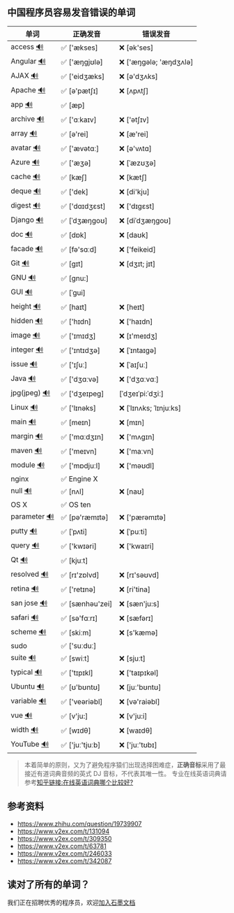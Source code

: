 ## 中国程序员容易发音错误的单词

| 单词                                                                      | 正确发音          | 错误发音                  |
| ------------------------------------------------------------------------- | ----------------- | ------------------------- |
| access [🔊](http://dict.youdao.com/dictvoice?audio=access&type=1)         | ✅ ['ækses]       | ❌ [ək'ses]               |
| Angular [🔊](http://dict.youdao.com/dictvoice?audio=Angular&type=1)       | ✅ ['æŋgjʊlə]     | ❌ ['æŋɡələ; 'æŋdʒʌlə]    |
| AJAX [🔊](http://dict.youdao.com/dictvoice?audio=AJAX&type=1)             | ✅ ['eidʒæks]     | ❌ [ə'dʒʌks]              |
| Apache [🔊](http://dict.youdao.com/dictvoice?audio=Apache&type=1)         | ✅ [ə'pætʃɪ]      | ❌ [ʌpʌtʃ]                |
| app [🔊](http://dict.youdao.com/dictvoice?audio=app&type=1)               | ✅ [æp]           |                           |
| archive [🔊](http://dict.youdao.com/dictvoice?audio=archive&type=1)       | ✅ ['ɑːkaɪv]      | ❌ ['ətʃɪv]               |
| array [🔊](http://dict.youdao.com/dictvoice?audio=array&type=1)           | ✅ [ə'rei]        | ❌ [æ'rei]                |
| avatar [🔊](http://dict.youdao.com/dictvoice?audio=avatar&type=1)         | ✅ ['ævətɑː]      | ❌ [ə'vʌtɑ]               |
| Azure [🔊](http://dict.youdao.com/dictvoice?audio=azure&type=1)           | ✅ ['æʒə]         | ❌ [ˈæzʊʒə]               |
| cache [🔊](http://dict.youdao.com/dictvoice?audio=cache&type=1)           | ✅ [kæʃ]          | ❌ [kætʃ]                 |
| deque [🔊](http://dict.youdao.com/dictvoice?audio=deque&type=1)           | ✅ ['dek]         | ❌ [di'kju]               |
| digest [🔊](http://dict.youdao.com/dictvoice?audio=digest&type=1)         | ✅ ['dɑɪdʒɛst]    | ❌ ['dɪgɛst]              |
| Django [🔊](http://dict.youdao.com/dictvoice?audio=Django&type=1)         | ✅ [ˈdʒæŋɡoʊ]     | ❌ [diˈdʒæŋɡoʊ]           |
| doc [🔊](http://dict.youdao.com/dictvoice?audio=doc&type=1)               | ✅ [dɒk]          | ❌ [daʊk]                 |
| facade [🔊](http://dict.youdao.com/dictvoice?audio=facade&type=1)         | ✅ [fə'sɑːd]      | ❌ ['feikeid]             |
| Git [🔊](http://dict.youdao.com/dictvoice?audio=git&type=1)               | ✅ [ɡɪt]          | ❌ [dʒɪt; jɪt]            |
| GNU [🔊](http://dict.youdao.com/dictvoice?audio=GNU&type=1)               | ✅ [gnu:]         |                           |
| GUI [🔊](http://dict.youdao.com/dictvoice?audio=GUI&type=1)               | ✅ [ˈɡui]         |                           |
| height [🔊](http://dict.youdao.com/dictvoice?audio=height&type=1)         | ✅ [haɪt]         | ❌ [heɪt]                 |
| hidden [🔊](http://dict.youdao.com/dictvoice?audio=hidden&type=1)         | ✅ ['hɪdn]        | ❌ ['haɪdn]               |
| image [🔊](http://dict.youdao.com/dictvoice?audio=image&type=1)           | ✅ ['ɪmɪdʒ]       | ❌ [ɪ'meɪdʒ]              |
| integer [🔊](http://dict.youdao.com/dictvoice?audio=integer&type=1)       | ✅ ['ɪntɪdʒə]     | ❌ [ˈɪntaɪgə]             |
| issue [🔊](http://dict.youdao.com/dictvoice?audio=issue&type=1)           | ✅ ['ɪʃuː]        | ❌ [ˈaɪʃuː]               |
| Java [🔊](http://dict.youdao.com/dictvoice?audio=java&type=1)             | ✅ ['dʒɑːvə]      | ❌ ['dʒɑːvɑː]             |
| jpg(jpeg) [🔊](http://dict.youdao.com/dictvoice?audio=JPEG&type=1)        | ✅ ['dʒeɪpeɡ]     | [ˈdʒeɪˈpi:ˈdʒiː]          |
| Linux [🔊](http://dict.youdao.com/dictvoice?audio=linux&type=1)           | ✅ ['lɪnəks]      | ❌ [ˈlɪnʌks; ˈlɪnjuːks]   |
| main [🔊](http://dict.youdao.com/dictvoice?audio=main&type=1)             | ✅ [meɪn]         | ❌ [mɪn]                  |
| margin [🔊](http://dict.youdao.com/dictvoice?audio=margin&type=1)         | ✅ ['mɑːdʒɪn]     | ❌ ['mʌgɪn]               |
| maven [🔊](http://dict.youdao.com/dictvoice?audio=maven&type=1)           | ✅ ['meɪvn]       | ❌ ['maːvn]               |
| module [🔊](http://dict.youdao.com/dictvoice?audio=module&type=1)         | ✅ ['mɒdjuːl]     | ❌ ['məʊdl]               |
| nginx                                                                     | ✅ Engine X       |                           |
| null [🔊](http://dict.youdao.com/dictvoice?audio=null&type=1)             | ✅ [nʌl]          | ❌ [naʊ]                  |
| OS X                                                                      | ✅ OS ten         |                           |
| parameter [🔊](http://dict.youdao.com/dictvoice?audio=parameter&type=1)   | ✅ [pə'ræmɪtə]    | ❌ ['pærəmɪtə]            |
| putty [🔊](http://dict.youdao.com/dictvoice?audio=putty&type=1)           | ✅ [ˈpʌti]        | ❌ [ˈpuːti]               |
| query [🔊](http://dict.youdao.com/dictvoice?audio=query&type=1)           | ✅ ['kwɪəri]      | ❌ ['kwaɪri]              |
| Qt [🔊](http://dict.youdao.com/dictvoice?audio=cute&type=1)               | ✅ [kjuːt]        |                           |
| resolved [🔊](http://dict.youdao.com/dictvoice?audio=resolved&type=1)     | ✅ [rɪ'zɒlvd]     | ❌ [rɪ'səʊvd]             |
| retina [🔊](http://dict.youdao.com/dictvoice?audio=retina&type=1)         | ✅ ['retɪnə]      | ❌ [ri'tina]              |
| san jose [🔊](http://dict.youdao.com/dictvoice?audio=san%20jose&type=1)   | ✅ [sænhəu'zei]   | ❌ [sæn'ju:s]             |
| safari [🔊](http://dict.youdao.com/dictvoice?audio=safari&type=1)         | ✅ [sə'fɑːrɪ]     | ❌ [sæfərɪ]               |
| scheme [🔊](http://dict.youdao.com/dictvoice?audio=scheme&type=1)         | ✅ [skiːm]        | ❌ [s'kæmə]               |
| sudo                                                                      | ✅ ['suːduː]      |                           |
| suite [🔊](http://dict.youdao.com/dictvoice?audio=suite&type=1)           | ✅ [swiːt]        | ❌ [sjuːt]                |
| typical [🔊](http://dict.youdao.com/dictvoice?audio=typical&type=1)       | ✅ ['tɪpɪkl]      | ❌ ['taɪpɪkəl]            |
| Ubuntu [🔊](http://dict.youdao.com/dictvoice?audio=ubuntu&type=1)         | ✅ [ʊ'bʊntʊ]      | ❌ [juː'bʊntʊ]            |
| variable [🔊](http://dict.youdao.com/dictvoice?audio=variable&type=1)     | ✅ ['veəriəbl]    | ❌ [və'raiəbl]            |
| vue [🔊](http://dict.youdao.com/dictvoice?audio=vue&type=1)               | ✅ [v'ju:]        | ❌ [v'ju:i]               |
| width [🔊](http://dict.youdao.com/dictvoice?audio=width&type=1)           | ✅ [wɪdθ]         | ❌ [waɪdθ]                |
| YouTube [🔊](http://dict.youdao.com/dictvoice?audio=youtube&type=1)       | ✅ ['juː'tjuːb]   | ❌ ['juː'tʊbɪ]            |

> 本着简单的原则，又为了避免程序猿们出现选择困难症，**正确音标**采用了最接近有道词典音频的英式 DJ 音标，不代表其唯一性。
> 专业在线英语词典请参考[知乎链接:在线英语词典哪个比较好?](https://www.zhihu.com/question/19707759)

## 参考资料

- https://www.zhihu.com/question/19739907
- https://www.v2ex.com/t/131094
- https://www.v2ex.com/t/309350
- https://www.v2ex.com/t/63781
- https://www.v2ex.com/t/246033
- https://www.v2ex.com/t/342087

## 读对了所有的单词？

我们正在招聘优秀的程序员，欢迎[加入石墨文档](https://shimo.im/doc/G3ckHEVF3f4qANHk)
